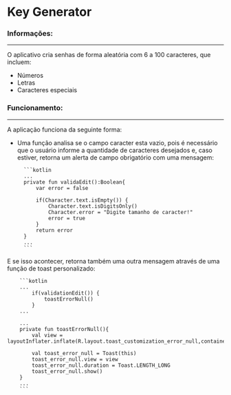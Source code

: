 # Key Generator

### Informações:
***

O aplicativo cria senhas de forma aleatória com 6 a 100 caracteres, que incluem:

* Números
* Letras
* Caracteres especiais

### Funcionamento:
***

A aplicação funciona da seguinte forma:

* Uma função analisa se o campo caracter esta vazio, pois é necessário que o usuário informe a quantidade de caracteres desejados e, caso estiver, retorna um alerta de campo obrigatório com uma mensagem:

        ```kotlin
        ...
        private fun validaEdit():Boolean{
            var error = false

            if(Character.text.isEmpty()) {
                Character.text.isDigitsOnly()
                Character.error = "Digite tamanho de caracter!"
                error = true
            }
            return error
        }
        ...
        ```

E se isso acontecer, retorna também uma outra mensagem através de uma função de toast personalizado:

        ```kotlin
        ...
            if(validationEdit()) {
                toastErrorNull()
            }
        ...
       
        ...
        private fun toastErrorNull(){
            val view = layoutInflater.inflate(R.layout.toast_customization_error_null,container_error_null)

            val toast_error_null = Toast(this)
            toast_error_null.view = view
            toast_error_null.duration = Toast.LENGTH_LONG
            toast_error_null.show()
        }
        ...
        ```

